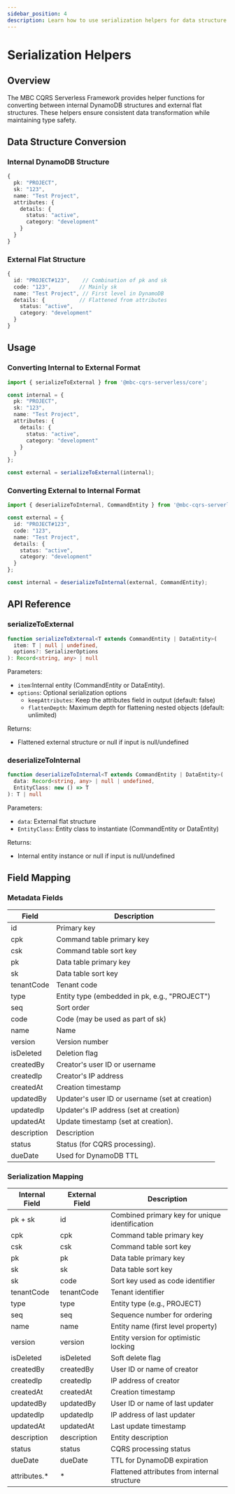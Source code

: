 ```yaml
---
sidebar_position: 4
description: Learn how to use serialization helpers for data structure conversion
---
```


# Serialization Helpers

## Overview
The MBC CQRS Serverless Framework provides helper functions for converting between internal DynamoDB structures and external flat structures. These helpers ensure consistent data transformation while maintaining type safety.
## Data Structure Conversion

### Internal DynamoDB Structure
```typescript
{
  pk: "PROJECT",
  sk: "123",
  name: "Test Project",
  attributes: {
    details: {
      status: "active",
      category: "development"
    }
  }
}
```

### External Flat Structure
```typescript
{
  id: "PROJECT#123",    // Combination of pk and sk
  code: "123",         // Mainly sk
  name: "Test Project", // First level in DynamoDB
  details: {           // Flattened from attributes
    status: "active",
    category: "development"
  }
}
```

## Usage

### Converting Internal to External Format
```typescript
import { serializeToExternal } from '@mbc-cqrs-serverless/core';

const internal = {
  pk: "PROJECT",
  sk: "123",
  name: "Test Project",
  attributes: {
    details: {
      status: "active",
      category: "development"
    }
  }
};

const external = serializeToExternal(internal);
```

### Converting External to Internal Format
```typescript
import { deserializeToInternal, CommandEntity } from '@mbc-cqrs-serverless/core';

const external = {
  id: "PROJECT#123",
  code: "123",
  name: "Test Project",
  details: {
    status: "active",
    category: "development"
  }
};

const internal = deserializeToInternal(external, CommandEntity);
```

## API Reference

### serializeToExternal
```typescript
function serializeToExternal<T extends CommandEntity | DataEntity>(
  item: T | null | undefined,
  options?: SerializerOptions
): Record<string, any> | null
```

Parameters:
- `item`:Internal entity (CommandEntity or DataEntity).
- `options`: Optional serialization options
  - `keepAttributes`: Keep the attributes field in output (default: false)
  - `flattenDepth`: Maximum depth for flattening nested objects (default: unlimited)

Returns:
- Flattened external structure or null if input is null/undefined

### deserializeToInternal
```typescript
function deserializeToInternal<T extends CommandEntity | DataEntity>(
  data: Record<string, any> | null | undefined,
  EntityClass: new () => T
): T | null
```

Parameters:
- `data`: External flat structure
- `EntityClass`: Entity class to instantiate (CommandEntity or DataEntity)

Returns:
- Internal entity instance or null if input is null/undefined

## Field Mapping

### Metadata Fields
| Field | Description |
|-------|-------------|
| id | Primary key |
| cpk | Command table primary key|
| csk | Command table sort key |
| pk | Data table primary key |
| sk | Data table sort key |
| tenantCode | Tenant code |
| type | Entity type (embedded in pk, e.g., "PROJECT") |
| seq | Sort order |
| code | Code (may be used as part of sk) |
| name | Name |
| version | Version number |
| isDeleted | Deletion flag |
| createdBy | Creator's user ID or username |
| createdIp | Creator's IP address |
| createdAt | Creation timestamp |
| updatedBy | Updater's user ID or username (set at creation) |
| updatedIp | Updater's IP address (set at creation) |
| updatedAt | Update timestamp (set at creation). |
| description | Description |
| status | Status (for CQRS processing). |
| dueDate | Used for DynamoDB TTL |

### Serialization Mapping
| Internal Field | External Field | Description |
|---------------|----------------|-------------|
| pk + sk | id | Combined primary key for unique identification |
| cpk | cpk | Command table primary key |
| csk | csk | Command table sort key |
| pk | pk | Data table primary key |
| sk | sk | Data table sort key |
| sk | code | Sort key used as code identifier |
| tenantCode | tenantCode | Tenant identifier |
| type | type | Entity type (e.g., PROJECT) |
| seq | seq | Sequence number for ordering |
| name | name | Entity name (first level property) |
| version | version | Entity version for optimistic locking |
| isDeleted | isDeleted | Soft delete flag |
| createdBy | createdBy | User ID or name of creator |
| createdIp | createdIp | IP address of creator |
| createdAt | createdAt | Creation timestamp |
| updatedBy | updatedBy | User ID or name of last updater |
| updatedIp | updatedIp | IP address of last updater |
| updatedAt | updatedAt | Last update timestamp |
| description | description | Entity description |
| status | status | CQRS processing status |
| dueDate | dueDate | TTL for DynamoDB expiration |
| attributes.* | * | Flattened attributes from internal structure |

